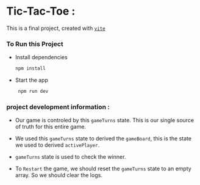 # Tic-Tac-Toe :

This is a final project, created with [`vite`](https://vitejs.dev/)

### To Run this Project

- Install dependencies

  ```bash
  npm install
  ```

- Start the app

  ```bash
   npm run dev
  ```

### **project development information :**

- Our game is controled by this `gameTurns` state. This is our single source of truth for this entire game.

- We used this `gameTurns` state to derived the `gameBoard`, this is the state we used to derived `activePlayer`.

- `gameTurns` state is used to check the winner.

- To `Restart` the game, we should reset the `gameTurns` state to an empty array. So we should clear the logs.
